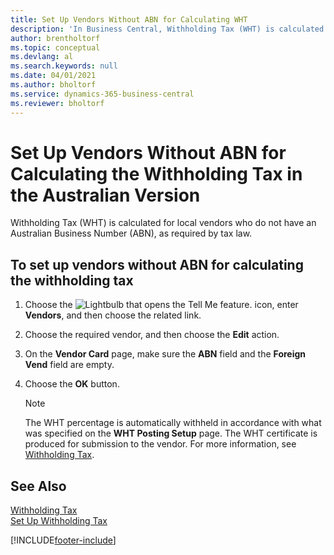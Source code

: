 ```yaml
---
title: Set Up Vendors Without ABN for Calculating WHT
description: 'In Business Central, Withholding Tax (WHT) is calculated for local vendors who do not have an Australian Business Number (ABN), as required by tax law.'
author: brentholtorf
ms.topic: conceptual
ms.devlang: al
ms.search.keywords: null
ms.date: 04/01/2021
ms.author: bholtorf
ms.service: dynamics-365-business-central
ms.reviewer: bholtorf
---
```

# <a name="set-up-vendors-without-abn-for-calculating-the-withholding-tax-in-the-australian-version"></a>Set Up Vendors Without ABN for Calculating the Withholding Tax in the Australian Version

Withholding Tax (WHT) is calculated for local vendors who do not have an Australian Business Number (ABN), as required by tax law.  

## <a name="to-set-up-vendors-without-abn-for-calculating-the-withholding-tax"></a>To set up vendors without ABN for calculating the withholding tax

1.  Choose the ![Lightbulb that opens the Tell Me feature.](../../media/ui-search/search_small.png "Tell me what you want to do") icon, enter **Vendors**, and then choose the related link.  
2.  Choose the required vendor, and then choose the **Edit** action.  
3.  On the **Vendor Card** page, make sure the **ABN** field and the **Foreign Vend** field are empty.  
4.  Choose the **OK** button.  

    > [!NOTE]  
    >  The WHT percentage is automatically withheld in accordance with what was specified on the **WHT Posting Setup** page. The WHT certificate is produced for submission to the vendor. For more information, see [Withholding Tax](withholding-tax.md).  

## <a name="see-also"></a>See Also
 [Withholding Tax](withholding-tax.md)   
 [Set Up Withholding Tax](how-to-set-up-withholding-tax.md)


[!INCLUDE[footer-include](../../includes/footer-banner.md)]
